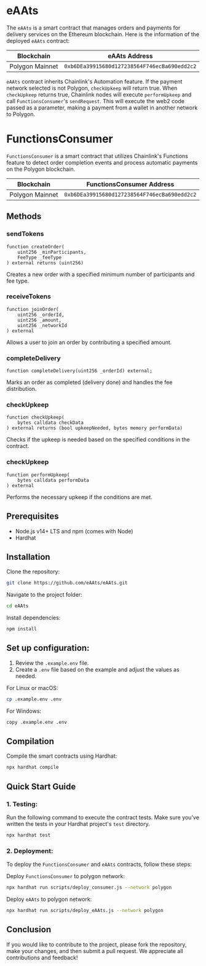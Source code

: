 # eAAts

The `eAAts` is a smart contract that manages orders and payments for delivery services on the Ethereum blockchain. Here is the information of the deployed `eAAts` contract:

| Blockchain        | eAAts Address                        |
|-------------------|--------------------------------------|
| Polygon Mainnet  | `0xb6DEa39915680d127238564F746ecBa690edd2c2` |

`eAAts` contract inherits Chainlink's Automation feature. If the payment network selected is not Polygon, `checkUpkeep` will return true. When `checkUpkeep` returns true, Chainlink nodes will execute `performUpkeep` and call `FunctionsConsumer`'s `sendRequest`. This will execute the web2 code passed as a parameter, making a payment from a wallet in another network to Polygon.

# FunctionsConsumer

`FunctionsConsumer` is a smart contract that utilizes Chainlink's Functions feature to detect order completion events and process automatic payments on the Polygon blockchain.

| Blockchain        | FunctionsConsumer Address               |
|-------------------|--------------------------------------|
| Polygon Mainnet  | `0xb6DEa39915680d127238564F746ecBa690edd2c2` |

## Methods

### sendTokens
```solidity
function createOrder(
    uint256 _minParticipants,
    FeeType _feeType
) external returns (uint256)
```
Creates a new order with a specified minimum number of participants and fee type.

### receiveTokens
```solidity
function joinOrder(
    uint256 _orderId,
    uint256 _amount,
    uint256 _networkId
) external
```
Allows a user to join an order by contributing a specified amount.

### completeDelivery
```solidity
function completeDelivery(uint256 _orderId) external;
```
Marks an order as completed (delivery done) and handles the fee distribution.

### checkUpkeep
```solidity
function checkUpkeep(
    bytes calldata checkData
) external returns (bool upkeepNeeded, bytes memory performData)
```
Checks if the upkeep is needed based on the specified conditions in the contract.

### checkUpkeep
```solidity
function performUpkeep(
    bytes calldata performData
) external
```
Performs the necessary upkeep if the conditions are met.

## Prerequisites
- Node.js v14+ LTS and npm (comes with Node)
- Hardhat

## Installation
Clone the repository:

```bash
git clone https://github.com/eAAts/eAAts.git
```

Navigate to the project folder:
```bash
cd eAAts
```

Install dependencies:
```bash
npm install
```

## Set up configuration:
1. Review the `.example.env` file.
2. Create a `.env` file based on the example and adjust the values as needed.

For Linux or macOS:
```bash
cp .example.env .env
```

For Windows:
```bash
copy .example.env .env
```

## Compilation
Compile the smart contracts using Hardhat:
```bash
npx hardhat compile
```

## Quick Start Guide
### 1. Testing:
Run the following command to execute the contract tests. Make sure you've written the tests in your Hardhat project's `test` directory.
```bash
npx hardhat test
```

### 2. Deployment:
To deploy the `FunctionsConsumer` and `eAAts` contracts, follow these steps:

Deploy `FunctionsConsumer` to polygon network:
```bash
npx hardhat run scripts/deploy_consumer.js --network polygon
```

Deploy `eAAts` to polygon network:
```bash
npx hardhat run scripts/deploy_eAAts.js --network polygon
```

## Conclusion
If you would like to contribute to the project, please fork the repository, make your changes, and then submit a pull request. We appreciate all contributions and feedback!